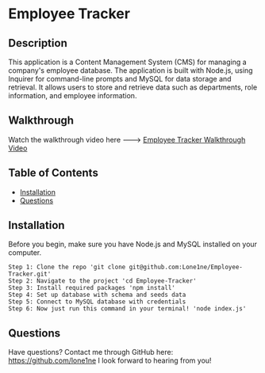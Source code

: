# Employee Tracker

## Description

This application is a Content Management System (CMS) for managing a company's employee database. The application is built with Node.js, using Inquirer for command-line prompts and MySQL for data storage and retrieval. It allows users to store and retrieve data such as departments, role information, and employee information.

## Walkthrough

Watch the walkthrough video here ---> [Employee Tracker Walkthrough Video](https://drive.google.com/file/d/1h4RP5YtOnxess9rlfpfVctjkTbAVui34/view)

## Table of Contents

- [Installation](#installation)
- [Questions](#questions)

## Installation

Before you begin, make sure you have Node.js and MySQL installed on your computer.

    Step 1: Clone the repo 'git clone git@github.com:Lone1ne/Employee-Tracker.git'
    Step 2: Navigate to the project 'cd Employee-Tracker'
    Step 3: Install required packages 'npm install'
    Step 4: Set up database with schema and seeds data
    Step 5: Connect to MySQL database with credentials
    Step 6: Now just run this command in your terminal! 'node index.js'

## Questions

Have questions? Contact me through GitHub here: https://github.com/lone1ne
I look forward to hearing from you!
